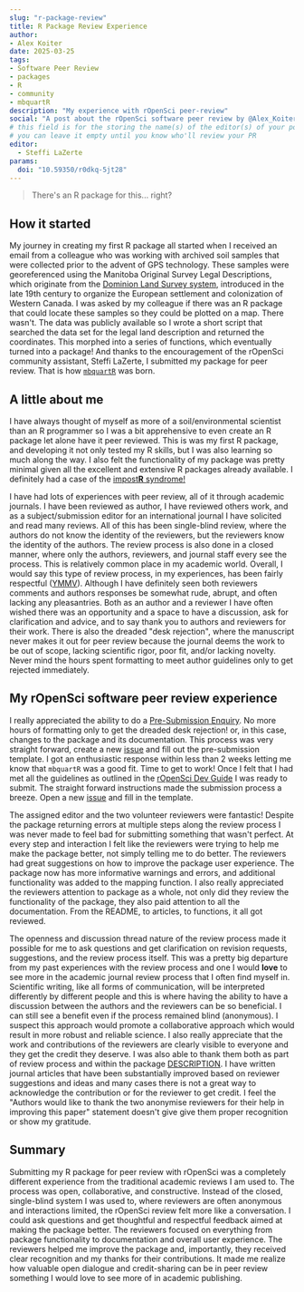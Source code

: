```yaml
---
slug: "r-package-review"
title: R Package Review Experience
author:
- Alex Koiter
date: 2025-03-25
tags:
- Software Peer Review
- packages
- R
- community
- mbquartR
description: "My experience with rOpenSci peer-review"
social: "A post about the rOpenSci software peer review by @Alex_Koiter@sciencemastodon.com!"
# this field is for the storing the name(s) of the editor(s) of your post
# you can leave it empty until you know who'll review your PR
editor: 
  - Steffi LaZerte
params:
  doi: "10.59350/r0dkq-5jt28"
---
```


> There's an R package for this... right?

## How it started

My journey in creating my first R package all started when I received an email from a colleague who was working with archived soil samples that were collected prior to the advent of GPS technology.
These samples were georeferenced using the Manitoba Original Survey Legal Descriptions, which originate from the [Dominion Land Survey system](https://en.wikipedia.org/wiki/Dominion_Land_Survey), introduced in the late 19th century to organize the European settlement and colonization of Western Canada.
I was asked by my colleague if there was an R package that could locate these samples so they could be plotted on a map.
There wasn't.
The data was publicly available so I wrote a short script that searched the data set for the legal land description and returned the coordinates.
This morphed into a series of functions, which eventually turned into a package!
And thanks to the encouragement of the rOpenSci community assistant, Steffi LaZerte, I submitted my package for peer review.
That is how [`mbquartR`](https://github.com/ropensci/mbquartR/) was born.

## A little about me

I have always thought of myself as more of a soil/environmental scientist than an R programmer so I was a bit apprehensive to even create an R package let alone have it peer reviewed.
This is was my first R package, and developing it not only tested my R skills, but I was also learning so much along the way.
I also felt the functionality of my package was pretty minimal given all the excellent and extensive R packages already available.
I definitely had a case of the [impost**R** syndrome!](https://en.wikipedia.org/wiki/Impostor_syndrome)

I have had lots of experiences with peer review, all of it through academic journals.
I have been reviewed as author, I have reviewed others work, and as a subject/submission editor for an international journal I have solicited and read many reviews.
All of this has been single-blind review, where the authors do not know the identity of the reviewers, but the reviewers know the identity of the authors.
The review process is also done in a closed manner, where only the authors, reviewers, and journal staff every see the process.
This is relatively common place in my academic world.
Overall, I would say this type of review process, in my experiences, has been fairly respectful ([YMMV](https://dictionary.cambridge.org/dictionary/english/ymmv)).
Although I have definitely seen both reviewers comments and authors responses be somewhat rude, abrupt, and often lacking any pleasantries.
Both as an author and a reviewer I have often wished there was an opportunity and a space to have a discussion, ask for clarification and advice, and to say thank you to authors and reviewers for their work.
There is also the dreaded "desk rejection", where the manuscript never makes it out for peer review because the journal deems the work to be out of scope, lacking scientific rigor, poor fit, and/or lacking novelty.
Never mind the hours spent formatting to meet author guidelines only to get rejected immediately.

## My rOpenSci software peer review experience

I really appreciated the ability to do a [Pre-Submission Enquiry](https://github.com/ropensci/software-review/issues/649).
No more hours of formatting only to get the dreaded desk rejection! or, in this case, changes to the package and its documentation.
This process was very straight forward, create a new [issue](https://github.com/ropensci/software-review/issues) and fill out the pre-submission template.
I got an enthusiastic response within less than 2 weeks letting me know that `mbquartR` was a good fit.
Time to get to work!
Once I felt that I had met all the guidelines as outlined in the [rOpenSci Dev Guide](https://devguide.ropensci.org/) I was ready to submit.
The straight forward instructions made the submission process a breeze.
Open a new [issue](https://github.com/ropensci/software-review/issues/658) and fill in the template.

The assigned editor and the two volunteer reviewers were fantastic!
Despite the package returning errors at multiple steps along the review process I was never made to feel bad for submitting something that wasn't perfect.
At every step and interaction I felt like the reviewers were trying to help me make the package better, not simply telling me to do better.
The reviewers had great suggestions on how to improve the package user experience.
The package now has more informative warnings and errors, and additional functionality was added to the mapping function.
I also really appreciated the reviewers attention to package as a whole, not only did they review the functionality of the package, they also paid attention to all the documentation.
From the README, to articles, to functions, it all got reviewed.

The openness and discussion thread nature of the review process made it possible for me to ask questions and get clarification on revision requests, suggestions, and the review process itself.
This was a pretty big departure from my past experiences with the review process and one I would **love** to see more in the academic journal review process that I often find myself in.
Scientific writing, like all forms of communication, will be interpreted differently by different people and this is where having the ability to have a discussion between the authors and the reviewers can be so beneficial.
I can still see a benefit even if the process remained blind (anonymous).
I suspect this approach would promote a collaborative approach which would result in more robust and reliable science.
I also really appreciate that the work and contributions of the reviewers are clearly visible to everyone and they get the credit they deserve.
I was also able to thank them both as part of review process and within the package [DESCRIPTION](https://docs.ropensci.org/mbquartR/authors.html).
I have written journal articles that have been substantially improved based on reviewer suggestions and ideas and many cases there is not a great way to acknowledge the contribution or for the reviewer to get credit.
I feel the "Authors would like to thank the two anonymise reviewers for their help in improving this paper" statement doesn't give give them proper recognition or show my gratitude.

## Summary

Submitting my R package for peer review with rOpenSci was a completely different experience from the traditional academic reviews I am used to.
The process was open, collaborative, and constructive.
Instead of the closed, single-blind system I was used to, where reviewers are often anonymous and interactions limited, the rOpenSci review felt more like a conversation.
I could ask questions and get thoughtful and respectful feedback aimed at making the package better.
The reviewers focused on everything from package functionality to documentation and overall user experience.
The reviewers helped me improve the package and, importantly, they received clear recognition and my thanks for their contributions.
It made me realize how valuable open dialogue and credit-sharing can be in peer review something I would love to see more of in academic publishing.
